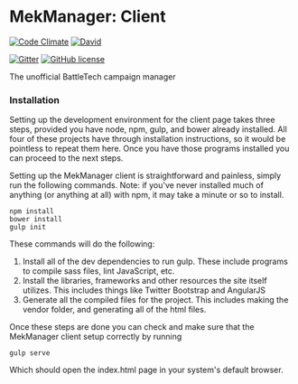 # MekManager: Client

[![Code Climate](https://img.shields.io/codeclimate/github/MekManager/mekmanager_client.svg?style=flat-square)](https://codeclimate.com/github/MekManager/mekmanager_client)
[![David](https://img.shields.io/david/dev/MekManager/mekmanager_client.svg?style=flat-square)]()

[![Gitter](https://img.shields.io/badge/Gitter-Join%20Chat%20%E2%86%92-1dce73.svg?style=flat-square)](https://gitter.im/MekManager/mekmanager_api?utm_source=badge&utm_medium=badge&utm_campaign=pr-badge)
[![GitHub license](https://img.shields.io/github/license/MekManager/mekmanager_client.svg?style=flat-square)](https://www.gnu.org/copyleft/gpl.html)

The unofficial BattleTech campaign manager

### Installation

Setting up the development environment for the client page takes three steps,
provided you have node, npm, gulp, and bower already installed. All four of
these projects have through installation instructions, so it would be pointless
to repeat them here. Once you have those programs installed you can proceed
to the next steps.

Setting up the MekManager client is straightforward and painless,
simply run the following commands. Note: if you've never installed
much of anything (or anything at all) with npm, it may take a
minute or so to install.
```
npm install
bower install
gulp init
```

These commands will do the following:
 1. Install all of the dev dependencies to run gulp. These include programs
    to compile sass files, lint JavaScript, etc.
 2. Install the libraries, frameworks and other resources the site itself
    utilizes. This includes things like Twitter Bootstrap and AngularJS
 3. Generate all the compiled files for the project. This includes making the
    vendor folder, and generating all of the html files.

Once these steps are done you can check and make sure that the MekManager
client setup correctly by running
```
gulp serve
```
Which should open the index.html page in your system's default browser.
